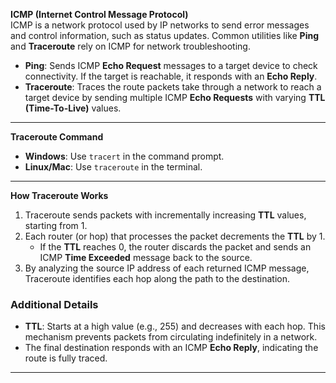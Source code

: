 **ICMP (Internet Control Message Protocol)**  
ICMP is a network protocol used by IP networks to send error messages and control information, such as status updates. Common utilities like **Ping** and **Traceroute** rely on ICMP for network troubleshooting.

- **Ping**: Sends ICMP **Echo Request** messages to a target device to check connectivity. If the target is reachable, it responds with an **Echo Reply**.
- **Traceroute**: Traces the route packets take through a network to reach a target device by sending multiple ICMP **Echo Requests** with varying **TTL (Time-To-Live)** values.

---

**Traceroute Command**

- **Windows**: Use `tracert` in the command prompt.
- **Linux/Mac**: Use `traceroute` in the terminal.

---

**How Traceroute Works**

1. Traceroute sends packets with incrementally increasing **TTL** values, starting from 1.
2. Each router (or hop) that processes the packet decrements the **TTL** by 1.
    - If the **TTL** reaches 0, the router discards the packet and sends an ICMP **Time Exceeded** message back to the source.
3. By analyzing the source IP address of each returned ICMP message, Traceroute identifies each hop along the path to the destination.

### Additional Details

- **TTL**: Starts at a high value (e.g., 255) and decreases with each hop. This mechanism prevents packets from circulating indefinitely in a network.
- The final destination responds with an ICMP **Echo Reply**, indicating the route is fully traced.

---
